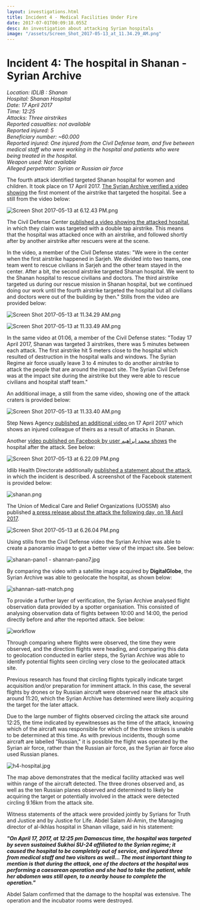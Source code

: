 ```yaml
---
layout: investigations.html
title: Incident 4 - Medical Facilities Under Fire
date: 2017-07-01T00:09:18.055Z
desc: An investigation about attacking Syrian hospitals
image: "/assets/Screen_Shot_2017-05-13_at_11.34.29_AM.png"
---
```


# Incident 4: The hospital in Shanan - Syrian Archive

_Location: IDLIB : Shanan  
Hospital: Shanan Hospital  
Date: 17 April 2017  
Time: 12:25  
Attacks: Three airstrikes  
Reported casualties: not available  
Reported injured: 5  
Beneficiary number: ~60.000  
Reported injured: One injured from the Civil Defense team, and five between medical staff who were working in the hospital and patients who were being treated in the hospital.  
Weapon used: Not available  
Alleged perpetrator: Syrian or Russian air force_

The fourth attack identified targeted Shanan hospital for women and children. It took place on 17 April 2017. [The Syrian Archive verified a video showing][1] the first moment of the airstrike that targeted the hospital. See a still from the video below:

![Screen Shot 2017-05-13 at 6.12.43 PM.png][2]

The Civil Defense Center [published a video showing the attacked hospital][3], in which they claim was targeted with a double tap airstrike. This means that the hospital was attacked once with an airstrike, and followed shortly after by another airstrike after rescuers were at the scene.

In the video, a member of the Civil Defense states: "We were in the center when the first airstrike happened in Sarjeh. We divided into two teams, one team went to rescue civilians in Sarjeh and the other team stayed in the center. After a bit, the second airstrike targeted Shanan hospital. We went to the Shanan hospital to rescue civilians and doctors. The third airstrike targeted us during our rescue mission in Shanan hospital, but we continued doing our work until the fourth airstrike targeted the hospital but all civilians and doctors were out of the building by then." Stills from the video are provided below:

![Screen Shot 2017-05-13 at 11.34.29 AM.png][4]  

![Screen Shot 2017-05-13 at 11.33.49 AM.png][5]  

In the same video at 01:06, a member of the Civil Defense states: "Today 17 April 2017, Shanan was targeted 3 airstrikes, there was 5 minutes between each attack. The first airstrike hit 5 meters close to the hospital which resulted of destruction in the hospital walls and windows. The Syrian Regime air force usually leave 3 to 4 minutes to do another airstrike to attack the people that are around the impact site. The Syrian Civil Defense was at the impact site during the airstrike but they were able to rescue civilians and hospital staff team."

An additional image, a still from the same video, showing one of the attack craters is provided below:

![Screen Shot 2017-05-13 at 11.33.40 AM.png][6]  

Step News Agency[ published an additional video ][7]on 17 April 2017 which shows an injured colleague of theirs as a result of attacks in Shanan.

Another [video published on Facebook by user محمد ابراهيم shows][8] the hospital after the attack. See below:

![Screen Shot 2017-05-13 at 6.22.09 PM.png][9]

Idlib Health Directorate additionally [published a statement about the attack][10], in which the incident is described. A screenshot of the Facebook statement is provided below:

![shanan.png][11]  

The Union of Medical Care and Relief Organizations (UOSSM) also published [a press release about the attack the following day, on 18 April 2017][12].

![Screen Shot 2017-05-13 at 6.26.04 PM.png][13]

Using stills from the Civil Defense video the Syrian Archive was able to create a panoramio image to get a better view of the impact site. See below:

![shanan-pano1 - shannan-pano7.jpg][14]  

By comparing the video with a satellite image acquired by **DigitalGlobe**, the Syrian Archive was able to geolocate the hospital, as shown below:

![shannan-satt-match.png][15]  

To provide a further layer of verification, the Syrian Archive analysed flight observation data provided by a spotter organisation. This consisted of analysing observation data of flights between 10:00 and 14:00, the period directly before and after the reported attack. See below:

 ![workflow][16]

Through comparing where flights were observed, the time they were observed, and the direction flights were heading, and comparing this data to geolocation conducted in earlier steps, the Syrian Archive was able to identify potential flights seen circling very close to the geolocated attack site.

Previous research has found that circling flights typically indicate target acquisition and/or preparation for imminent attack. In this case, the several flights by drones or by Russian aircraft were observed near the attack site around 11:20, which the Syrian Archive has determined were likely acquiring the target for the later attack.

Due to the large number of flights observed circling the attack site around 12:25, the time indicated by eyewitnesses as the time of the attack, knowing which of the aircraft was responsible for which of the three strikes is unable to be determined at this time. As with previous incidents, though some aircraft are labelled "Russian," it is possible the flight was operated by the Syrian air force, rather than the Russian air force, as the Syrian air force also used Russian planes.

![h4-hospital.jpg][17]

The map above demonstrates that the medical facility attacked was well within range of the aircraft detected. The three drones observed and, as well as the ten Russian planes observed and determined to likely be acquiring the target or potentially involved in the attack were detected circling 9.16km from the attack site.

Witness statements of the attack were provided jointly by Syrians for Truth and Justice and by Justice for Life. Abdel Salam Al-Amin, the Managing director of al-Ikhlas hospital in Shanan village, said in his statement:

**_"On April 17, 2017, at 12:25 pm Damascus time, the hospital was targeted by seven sustained Sukhoi SU-24 affiliated to the Syrian regime; it caused the hospital to be completely out of service, and injured three from medical staff and two visitors as well… The most important thing to mention is that during the attack, one of the doctors at the hospital was performing a caesarean operation and she had to take the patient, while her abdomen was still open, to a nearby house to complete the operation."_**

Abdel Salam confirmed that the damage to the hospital was extensive. The operation and the incubator rooms were destroyed.

[1]: https://www.youtube.com/watch?v=AlLyo9V7xFo
[2]: /assets/Screen_Shot_2017-05-13_at_6.12.43_PM.png
[3]: https://syrianarchive.org/database/62560/
[4]: /assets/Screen_Shot_2017-05-13_at_11.34.29_AM.png
[5]: /assets/Screen_Shot_2017-05-13_at_11.33.49_AM.png
[6]: /assets/Screen_Shot_2017-05-13_at_11.33.40_AM.png
[7]: https://www.youtube.com/watch?v=h31iOR3Obzg
[8]: https://www.facebook.com/100014964467177/videos/193890404453107/
[9]: /assets/Screen_Shot_2017-05-13_at_6.22.09_PM.png
[10]: https://www.facebook.com/Idleb.Health.Directorate/posts/976718972431458
[11]: /assets/shanan.png
[12]: http://myemail.constantcontact.com/PRESS-RELEASE.html?soid=1125761508982&aid=GWoTB_55w8Q
[13]: /assets/Screen_Shot_2017-05-13_at_6.26.04_PM.png
[14]: /assets/shanan-pano1_-_shannan-pano7.jpg
[15]: /assets/shannan-satt-match.png
[16]: /assets/17_april_2017_with_arrows.width-800.png
[17]: /assets/h4-hospital.jpg
